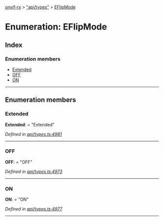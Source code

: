 [onvif-rx](../README.md) > ["api/types"](../modules/_api_types_.md) > [EFlipMode](../enums/_api_types_.eflipmode.md)

# Enumeration: EFlipMode

## Index

### Enumeration members

* [Extended](_api_types_.eflipmode.md#extended)
* [OFF](_api_types_.eflipmode.md#off)
* [ON](_api_types_.eflipmode.md#on)

---

## Enumeration members

<a id="extended"></a>

###  Extended

**Extended**:  = "Extended"

*Defined in [api/types.ts:4981](https://github.com/patrickmichalina/onvif-rx/blob/034e4d6/src/api/types.ts#L4981)*

___
<a id="off"></a>

###  OFF

**OFF**:  = "OFF"

*Defined in [api/types.ts:4973](https://github.com/patrickmichalina/onvif-rx/blob/034e4d6/src/api/types.ts#L4973)*

___
<a id="on"></a>

###  ON

**ON**:  = "ON"

*Defined in [api/types.ts:4977](https://github.com/patrickmichalina/onvif-rx/blob/034e4d6/src/api/types.ts#L4977)*

___

